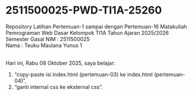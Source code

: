 # 2511500025-PWD-TI1A-25260
Repository Latihan Pertemuan-1 sampai dengan Pertemuan-16 Matakuliah Pemrograman Web Dasar Kelompok TI1A Tahun Ajaran 2025/2026 Semester Gasal
NIM : 2511500025 <br>
Nama : Teuku Maulana Yunus 1 <br><br>

Hari ini, Rabu 08 Oktober 2025, saya belajar:
<ol>
<li>“copy-paste isi index.html (pertemuan-03) ke index.html (pertemuan-04)”,</li>
<li>“ganti internal css ke eksternal css”.</li>

</ol>